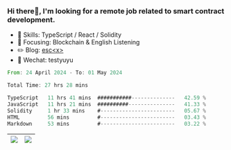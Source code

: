 ### Hi there👋, I'm looking for a remote job related to smart contract development.


- 🔨 Skills: TypeScript / React / Solidity
- 🎯 Focusing: Blockchain & English Listening
- ✏️ Blog: [esc\<x\>](https://escx.github.io)
- 💬 Wechat: testyuyu


<!--START_SECTION:waka-->

```rust
From: 24 April 2024 - To: 01 May 2024

Total Time: 27 hrs 28 mins

TypeScript   11 hrs 41 mins  ###########--------------   42.59 %
JavaScript   11 hrs 21 mins  ##########---------------   41.33 %
Solidity     1 hr 33 mins    #------------------------   05.67 %
HTML         56 mins         #------------------------   03.43 %
Markdown     53 mins         #------------------------   03.22 %
```

<!--END_SECTION:waka-->


| <img align="center" src="https://github-readme-stats.vercel.app/api/?username=escX&show_icons=true&theme=buefy&hide_border=true&card_width=500" /> | <img align="center" src="https://github-readme-stats.vercel.app/api/top-langs/?username=escX&layout=compact&theme=buefy&hide_border=true&card_width=500" /> |
| ------------- | ------------- |

